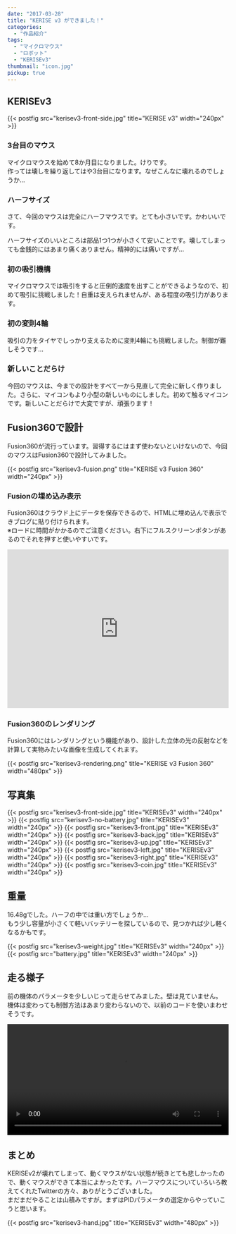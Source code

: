 ```yaml
---
date: "2017-03-28"
title: "KERISE v3 ができました！"
categories:
  - "作品紹介"
tags:
  - "マイクロマウス"
  - "ロボット"
  - "KERISEv3"
thumbnail: "icon.jpg"
pickup: true
---
```


## KERISEv3

{{< postfig src="kerisev3-front-side.jpg" title="KERISE v3" width="240px" >}}

### 3台目のマウス

マイクロマウスを始めて8か月目になりました。けりです。  
作っては壊しを繰り返してはや3台目になります。なぜこんなに壊れるのでしょうか...

<!--more-->

### ハーフサイズ

さて、今回のマウスは完全にハーフマウスです。とても小さいです。かわいいです。

ハーフサイズのいいところは部品1つ1つが小さくて安いことです。壊してしまっても金銭的にはあまり痛くありません。精神的には痛いですが...

### 初の吸引機構

マイクロマウスでは吸引をすると圧倒的速度を出すことができるようなので、初めて吸引に挑戦しました！自重は支えられませんが、ある程度の吸引力があります。

### 初の変則4輪

吸引の力をタイヤでしっかり支えるために変則4輪にも挑戦しました。制御が難しそうです...

### 新しいことだらけ

今回のマウスは、今までの設計をすべて一から見直して完全に新しく作りました。さらに、マイコンもより小型の新しいものにしました。初めて触るマイコンです。新しいことだらけで大変ですが、頑張ります！

## Fusion360で設計

Fusion360が流行っています。習得するにはまず使わないといけないので、今回のマウスはFusion360で設計してみました。

{{< postfig src="kerisev3-fusion.png" title="KERISE v3 Fusion 360" width="240px" >}}

### Fusionの埋め込み表示

Fusion360はクラウド上にデータを保存できるので、HTMLに埋め込んで表示できブログに貼り付けられます。  
※ロードに時間がかかるのでご注意ください。右下にフルスクリーンボタンがあるのでそれを押すと使いやすいです。

<div class="fusion">
<iframe width="100%" height="360" src="https://myhub.autodesk360.com/ue2805ff3/shares/public/SH7f1edQT22b515c761e3ce317261c9e9ee5?mode=embed" allowfullscreen="true" webkitallowfullscreen="true" mozallowfullscreen="true"  frameborder="0"></iframe>
</div>

### Fusion360のレンダリング

Fusion360にはレンダリングという機能があり、設計した立体の光の反射などを計算して実物みたいな画像を生成してくれます。

{{< postfig src="kerisev3-rendering.png" title="KERISE v3 Fusion 360" width="480px" >}}

## 写真集

{{< postfig src="kerisev3-front-side.jpg" title="KERISEv3" width="240px" >}}
{{< postfig src="kerisev3-no-battery.jpg" title="KERISEv3" width="240px" >}}
{{< postfig src="kerisev3-front.jpg" title="KERISEv3" width="240px" >}}
{{< postfig src="kerisev3-back.jpg" title="KERISEv3" width="240px" >}}
{{< postfig src="kerisev3-up.jpg" title="KERISEv3" width="240px" >}}
{{< postfig src="kerisev3-left.jpg" title="KERISEv3" width="240px" >}}
{{< postfig src="kerisev3-right.jpg" title="KERISEv3" width="240px" >}}
{{< postfig src="kerisev3-coin.jpg" title="KERISEv3" width="240px" >}}

## 重量

16.48gでした。ハーフの中では重い方でしょうか...  
もう少し容量が小さくて軽いバッテリーを探しているので、見つかれば少し軽くなるかもです。

{{< postfig src="kerisev3-weight.jpg" title="KERISEv3" width="240px" >}}
{{< postfig src="battery.jpg" title="KERISEv3" width="240px" >}}

## 走る様子

前の機体のパラメータを少しいじって走らせてみました。壁は見ていません。  
機体は変わっても制御方法はあまり変わらないので、以前のコードを使いまわせそうです。

<div class="video"><video src="kerisev3.mp4" width="100%" controls loop preload="metadata"></video></div>
<!--
<div class="video">
<iframe width="90%" height="360" src="https://www.youtube.com/embed/p1KPrC8PSVU?rel=0" frameborder="0" allowfullscreen></iframe>
</div>
-->

## まとめ

KERISEv2が壊れてしまって、動くマウスがない状態が続きとても悲しかったので、動くマウスができて本当によかったです。ハーフマウスについていろいろ教えてくれたTwitterの方々、ありがとうございました。  
まだまだやることは山積みですが。まずはPIDパラメータの選定からやっていこうと思います。

{{< postfig src="kerisev3-hand.jpg" title="KERISEv3" width="480px" >}}
